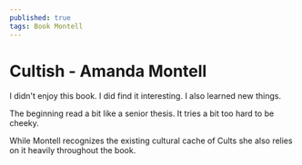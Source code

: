 ```yaml
---
published: true
tags: Book Montell
---
```


# Cultish - Amanda Montell

I didn't enjoy this book. 
I did find it interesting. I also learned new things.

The beginning read a bit like a senior thesis. It tries a bit too hard to be cheeky.

While Montell recognizes the existing cultural cache of Cults she also relies on it heavily throughout the book.
